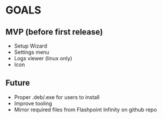 # GOALS

## MVP (before first release)

 - Setup Wizard
 - Settings menu
 - Logs viewer (linux only)
 - Icon

## Future

 - Proper .deb/.exe for users to install
 - Improve tooling
 - Mirror required files from Flashpoint Infinity on github repo
